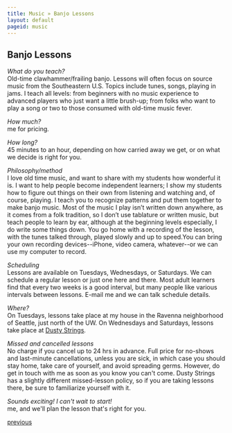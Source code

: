 ```yaml
---
title: Music » Banjo Lessons
layout: default
pageid: music
---
```


<script>
$( document ).ready(function() {
	var addr = String.fromCharCode(109, 98, 116, 101, 110, 110, 121, 64, 103, 109, 97, 105, 108, 46, 99, 111, 109);
	var html = "<a href='mailto:" + addr + "'>Email</a>"
	$(".emailaddress").html(html);
});
</script>


## Banjo Lessons

*What do you teach?*<br/>
Old-time clawhammer/frailing banjo. Lessons will often focus on source music
from the Southeastern U.S. Topics include tunes, songs, playing in jams. I
teach all levels: from beginners with no music experience to advanced players
who just want a little brush-up; from folks who want to play a song or two to
those consumed with old-time music fever.


*How much?*<br/>
<span class="emailaddress"></span> me for pricing.


*How long?*<br />
45 minutes to an hour, depending on how carried away we get,
or on what we decide is right for you.

*Philosophy/method*<br />
I love old time music, and want to share with my students how wonderful it is. I want to help people become independent learners; I show my students how
to figure out things on their own from listening and watching and, of course,
playing. I teach you to recognize patterns and put them together to make banjo music. Most of the music I play isn&rsquo;t written down anywhere, as
it comes from a folk tradition, so I don&rsquo;t use tablature or written
music, but teach people to learn by ear, although at the beginning levels
especially, I do write some things down. You go home with a recording of the
lesson, with the tunes talked through, played slowly and up to speed.You can
bring your own recording devices--iPhone, video camera, whatever--or we can
use my computer to record.

*Scheduling*<br />
Lessons are available on Tuesdays, Wednesdays, or Saturdays. We can schedule
a regular lesson or just one here and there. Most adult learners find that
every two weeks is a good interval, but many people like various intervals
between lessons. E-mail me and we can talk schedule details.

*Where?*<br />
On Tuesdays, lessons take place at my house in the Ravenna neighborhood of
Seattle, just north of the UW. On Wednesdays and Saturdays, lessons take
place at
[Dusty Strings](http://store.dustystrings.com/t-3-ms-PL-banjo.aspx?skinid=4").

*Missed and cancelled lessons*<br />
No charge if you cancel up to 24 hrs in advance. Full price for no-shows and
last-minute cancellations, unless you are sick, in which case you should stay
home, take care of yourself, and avoid spreading germs. However, do get in
touch with me as soon as you know you can't come. Dusty Strings has a
slightly different missed-lesson policy, so if you are taking lessons there,
be sure to familiarize yourself with it.

*Sounds exciting! I can't wait to start!*<br />
	<span class="emailaddress"></span>
	me, and we'll plan the lesson that's right for you.


<div class="clear"></div>
<div class="pagination left"><a href="index.html">previous</a></div>
<div class="pagination right"></div>
<div class="clear"></div>
